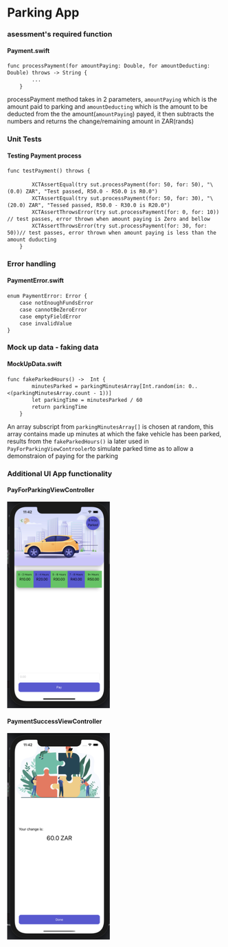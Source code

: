 # Parking App

### asessment's required function 
#### Payment.swift


```
func processPayment(for amountPaying: Double, for amountDeducting: Double) throws -> String {
        ...
    }
```

processPayment method takes in 2 parameters, ```amountPaying``` which is the amount paid to parking and ```amountDeducting``` which is the amount to be deducted from the the amount(```amountPaying```) payed, it then subtracts the numbers and returns the change/remaining amount in ZAR(rands)

### Unit Tests
#### Testing Payment process
```
func testPayment() throws {
        
        XCTAssertEqual(try sut.processPayment(for: 50, for: 50), "\(0.0) ZAR", "Test passed, R50.0 - R50.0 is R0.0")
        XCTAssertEqual(try sut.processPayment(for: 50, for: 30), "\(20.0) ZAR", "Tessed passed, R50.0 - R30.0 is R20.0")
        XCTAssertThrowsError(try sut.processPayment(for: 0, for: 10)) // test passes, error thrown when amount paying is Zero and bellow
        XCTAssertThrowsError(try sut.processPayment(for: 30, for: 50))// test passes, error thrown when amount paying is less than the amount duducting
    }
```

### Error handling
#### PaymentError.swift

```
enum PaymentError: Error {
    case notEnoughFundsError
    case cannotBeZeroError
    case emptyFieldError
    case invalidValue
}
```

### Mock up data - faking data

#### MockUpData.swift

```
func fakeParkedHours() ->  Int {
        minutesParked = parkingMinutesArray[Int.random(in: 0..<(parkingMinutesArray.count - 1))]
        let parkingTime = minutesParked / 60
        return parkingTime
    }
```

An array subscript from ```parkingMinutesArray[]``` is chosen at random, this array contains made up minutes at which the fake vehicle has been parked, results from the ```fakeParkedHours()``` ia later used in ```PayForParkingViewControoler```to simulate parked time as to allow a demonstraion of paying for the parking

### Additional UI App functionality

#### PayForParkingViewController
<img src="Screenshots/1.png" height="480" />

#### PaymentSuccessViewController
<img src="Screenshots/2.png" height="480" />